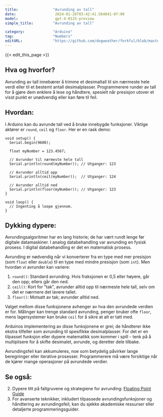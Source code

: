 ```yaml
---
title:                "Avrunding av tall"
date:                  2024-01-26T03:42:41.564841-07:00
model:                 gpt-4-0125-preview
simple_title:         "Avrunding av tall"

category:             "Arduino"
tag:                  "Numbers"
editURL:              "https://github.com/dogweather/forkful/blob/master/content/no/arduino/rounding-numbers.md"
---
```


{{< edit_this_page >}}

## Hva og hvorfor?
Avrunding av tall innebærer å trimme et desimaltall til sin nærmeste hele verdi eller til et bestemt antall desimalplasser. Programmerere runder av tall for å gjøre dem enklere å lese og håndtere, spesielt når presisjon utover et visst punkt er unødvendig eller kan føre til feil.

## Hvordan:
I Arduino kan du avrunde tall ved å bruke innebygde funksjoner. Viktige aktører er `round`, `ceil` og `floor`. Her er en rask demo:

```arduino
void setup() {
  Serial.begin(9600);
  
  float myNumber = 123.4567;

  // Avrunder til nærmeste hele tall
  Serial.println(round(myNumber)); // Utganger: 123

  // Avrunder alltid opp
  Serial.println(ceil(myNumber));  // Utganger: 124

  // Avrunder alltid ned
  Serial.println(floor(myNumber)); // Utganger: 123
}

void loop() {
  // Ingenting å loope gjennom.
}
```

## Dykking dypere:
Avrundingsalgoritmer har en lang historie; de har vært rundt lenge før digitale datamaskiner. I analog databehandling var avrunding en fysisk prosess. I digital databehandling er det en matematisk prosess.

Avrunding er nødvendig når vi konverterer fra en type med mer presisjon (som `float` eller `double`) til en type med mindre presisjon (som `int`). Men hvordan vi avrunder kan variere:

1. `round()`: Standard avrunding. Hvis fraksjonen er 0,5 eller høyere, går den opp; ellers går den ned.
2. `ceil()`: Kort for "tak", avrunder alltid opp til nærmeste hele tall, selv om det er nærmere det lavere tallet.
3. `floor()`: Motsatt av tak; avrunder alltid ned.

Valget mellom disse funksjonene avhenger av hva den avrundede verdien er for. Målinger kan trenge standard avrunding, penger bruker ofte `floor`, mens lagersystemer kan bruke `ceil` for å sikre at alt er tatt med.

Arduinos implementering av disse funksjonene er grei; de håndterer ikke ekstra tilfeller som avrunding til spesifikke desimalplasser. For det er en tilpasset funksjon eller dypere matematikk som kommer i spill - tenk på å multiplisere for å skifte desimalet, avrunde, og deretter dele tilbake.

Avrundingsfeil kan akkumuleres, noe som betydelig påvirker lange beregninger eller iterative prosesser. Programmerere må være forsiktige når de kjører mange operasjoner på avrundede verdier.

## Se også:
2. Dypere titt på fallgruvene og strategiene for avrunding: [Floating Point Guide](https://floating-point-gui.de/)
3. For avanserte teknikker, inkludert tilpassede avrundingsfunksjoner og håndtering av avrundingsfeil, kan du sjekke akademiske ressurser eller detaljerte programmeringsguider.
